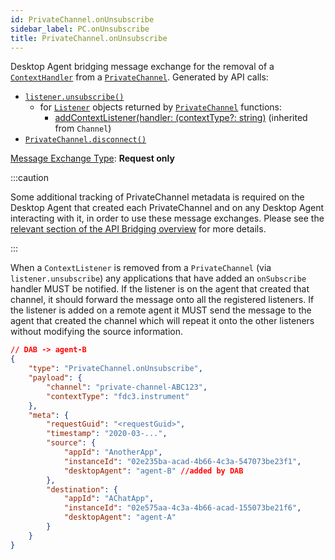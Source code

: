 ```yaml
---
id: PrivateChannel.onUnsubscribe
sidebar_label: PC.onUnsubscribe
title: PrivateChannel.onUnsubscribe
---
```


Desktop Agent bridging message exchange for the removal of a [`ContextHandler`](../../api/ref/Types#contexthandler) from a [`PrivateChannel`](../../api/ref/PrivateChannel). Generated by API calls:

* [`listener.unsubscribe()`](../../api/ref/Types#listener)
  * for [`Listener`](../../api/ref/Types#listener) objects returned by [`PrivateChannel`](../../api/ref/PrivateChannel) functions:
    * [addContextListener(handler: (contextType?: string)](../../api/ref/Channel#addcontextlistener) (inherited from `Channel`)
* [`PrivateChannel.disconnect()`](../../api/ref/PrivateChannel#disconnect)

[Message Exchange Type](../spec#individual-message-exchanges): **Request only**

:::caution

Some additional tracking of PrivateChannel metadata is required on the Desktop Agent that created each PrivateChannel and on any Desktop Agent interacting with it, in order to use these message exchanges. Please see the [relevant section of the API Bridging overview](../spec#privatechannels) for more details.

:::

When a `ContextListener` is removed from a `PrivateChannel` (via `listener.unsubscribe`) any applications that have added an `onSubscribe` handler MUST be notified. If the listener is on the agent that created that channel, it should forward the message onto all the registered listeners. If the listener is added on a remote agent it MUST send the message to the agent that created the channel which will repeat it onto the other listeners without modifying the source information.

```json
// DAB -> agent-B
{
    "type": "PrivateChannel.onUnsubscribe",
    "payload": {
        "channel": "private-channel-ABC123",
        "contextType": "fdc3.instrument"
    },
    "meta": {
        "requestGuid": "<requestGuid>",
        "timestamp": "2020-03-...",
        "source": {
            "appId": "AnotherApp",
            "instanceId": "02e235ba-acad-4b66-4c3a-547073be23f1",
            "desktopAgent": "agent-B" //added by DAB
        },
        "destination": {
            "appId": "AChatApp",
            "instanceId": "02e575aa-4c3a-4b66-acad-155073be21f6",
            "desktopAgent": "agent-A"
        }
    }
}
```
